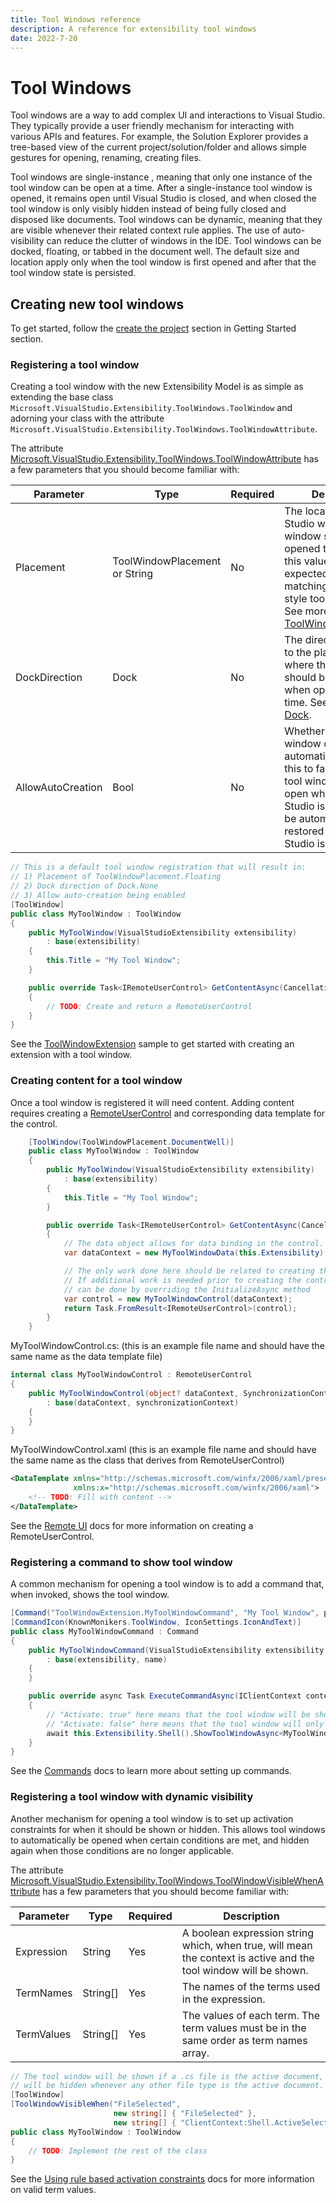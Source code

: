 ```yaml
---
title: Tool Windows reference
description: A reference for extensibility tool windows
date: 2022-7-20
---
```


# Tool Windows

Tool windows are a way to add complex UI and interactions to Visual Studio. They typically provide a user friendly mechanism for interacting with various APIs and features. For example, the Solution Explorer provides a tree-based view of the current project/solution/folder and allows simple gestures for opening, renaming, creating files.

Tool windows are single-instance , meaning that only one instance of the tool window can be open at a time. After a single-instance tool window is opened, it remains open until Visual Studio is closed, and when closed the tool window is only visibly hidden instead of being fully closed and disposed like documents. Tool windows can be dynamic, meaning that they are visible whenever their related context rule applies. The use of auto-visibility can reduce the clutter of windows in the IDE. Tool windows can be docked, floating, or tabbed in the document well. The default size and location apply only when the tool window is first opened and after that the tool window state is persisted.

## Creating new tool windows

To get started, follow the [create the project](../getting-started/create-your-first-extension.md) section in Getting Started section.

### Registering a tool window

Creating a tool window with the new Extensibility Model is as simple as extending the base class `Microsoft.VisualStudio.Extensibility.ToolWindows.ToolWindow` and adorning your class with the attribute `Microsoft.VisualStudio.Extensibility.ToolWindows.ToolWindowAttribute`.

The attribute [Microsoft.VisualStudio.Extensibility.ToolWindows.ToolWindowAttribute](./../../api/Microsoft.VisualStudio.Extensibility.md/#toolwindowattribute-type) has a few parameters that you should become familiar with:

| Parameter | Type | Required | Description |
| --------- |----- | -------- | ----------- |
| Placement | ToolWindowPlacement or String | No | The location in Visual Studio where the tool window should be opened the first time. If this value is a string it's expected to be a guid matching an old vsix-style tool window id. See more about [ToolWindowPlacement](#tool-window-placement). |
| DockDirection | Dock | No | The direction relative to the placement where the tool window should be docked when opened the first time. See more about [Dock](#dock). |
| AllowAutoCreation | Bool | No | Whether or not the tool window can be created automatically. Setting this to false means that tool windows that are open when Visual Studio is closed will not be automatically restored when Visual Studio is opened again. |

```csharp
// This is a default tool window registration that will result in:
// 1) Placement of ToolWindowPlacement.Floating
// 2) Dock direction of Dock.None
// 3) Allow auto-creation being enabled
[ToolWindow]
public class MyToolWindow : ToolWindow
{
    public MyToolWindow(VisualStudioExtensibility extensibility)
        : base(extensibility)
    {
        this.Title = "My Tool Window";
    }

    public override Task<IRemoteUserControl> GetContentAsync(CancellationToken cancellationToken)
    {
        // TODO: Create and return a RemoteUserControl
    }
}
```
See the [ToolWindowExtension](./../../../../New_Extensibility_Model/Samples/ToolWindowExtension) sample to get started with creating an extension with a tool window.

### Creating content for a tool window

Once a tool window is registered it will need content. Adding content requires creating a [RemoteUserControl](./../../inside-the-sdk/remote-ui.md) and corresponding data template for the control.

```csharp
    [ToolWindow(ToolWindowPlacement.DocumentWell)]
    public class MyToolWindow : ToolWindow
    {
        public MyToolWindow(VisualStudioExtensibility extensibility)
            : base(extensibility)
        {
            this.Title = "My Tool Window";
        }

        public override Task<IRemoteUserControl> GetContentAsync(CancellationToken cancellationToken)
        {
            // The data object allows for data binding in the control.
            var dataContext = new MyToolWindowData(this.Extensibility);

            // The only work done here should be related to creating the content.
            // If additional work is needed prior to creating the control, it
            // can be done by overriding the InitializeAsync method
            var control = new MyToolWindowControl(dataContext);
            return Task.FromResult<IRemoteUserControl>(control);
        }
    }
```

MyToolWindowControl.cs: (this is an example file name and should have the same name as the data template file)

```csharp
internal class MyToolWindowControl : RemoteUserControl
{
    public MyToolWindowControl(object? dataContext, SynchronizationContext? synchronizationContext = null)
        : base(dataContext, synchronizationContext)
    {
    }
}
```

MyToolWindowControl.xaml (this is an example file name and should have the same name as the class that derives from RemoteUserControl)

```xml
<DataTemplate xmlns="http://schemas.microsoft.com/winfx/2006/xaml/presentation"
              xmlns:x="http://schemas.microsoft.com/winfx/2006/xaml">
    <!-- TODO: Fill with content -->
</DataTemplate>
```

See the [Remote UI](./../../inside-the-sdk/remote-ui.md) docs for more information on creating a RemoteUserControl.

### Registering a command to show tool window

A common mechanism for opening a tool window is to add a command that, when invoked, shows the tool window.

```csharp
[Command("ToolWindowExtension.MyToolWindowCommand", "My Tool Window", placement: CommandPlacement.ToolsMenu)]
[CommandIcon(KnownMonikers.ToolWindow, IconSettings.IconAndText)]
public class MyToolWindowCommand : Command
{
    public MyToolWindowCommand(VisualStudioExtensibility extensibility, string name)
        : base(extensibility, name)
    {
    }

    public override async Task ExecuteCommandAsync(IClientContext context, CancellationToken cancellationToken)
    {
        // "Activate: true" here means that the tool window will be shown and given focus
        // "Activate: false" here means that the tool window will only be shown which may result in only showing its tab
        await this.Extensibility.Shell().ShowToolWindowAsync<MyToolWindow>(activate: true, cancellationToken);
    }
}
```

See the [Commands](./../command/command.md) docs to learn more about setting up commands.

### Registering a tool window with dynamic visibility

Another mechanism for opening a tool window is to set up activation constraints for when it should be shown or hidden. This allows tool windows to automatically be opened when certain conditions are met, and hidden again when those conditions are no longer applicable.

The attribute [Microsoft.VisualStudio.Extensibility.ToolWindows.ToolWindowVisibleWhenAttribute](./../../api/Microsoft.VisualStudio.Extensibility.md/#toolwindowvisiblewhenattribute-type) has a few parameters that you should become familiar with:

| Parameter | Type | Required | Description |
| --------- |----- | -------- | ----------- |
| Expression | String | Yes | A boolean expression string which, when true, will mean the context is active and the tool window will be shown. |
| TermNames | String[] | Yes | The names of the terms used in the expression. |
| TermValues | String[] | Yes | The values of each term. The term values must be in the same order as term names array. |

```csharp
// The tool window will be shown if a .cs file is the active document, and
// will be hidden whenever any other file type is the active document.
[ToolWindow]
[ToolWindowVisibleWhen("FileSelected",
                       new string[] { "FileSelected" },
                       new string[] { "ClientContext:Shell.ActiveSelectionFileName=.cs$" })]
public class MyToolWindow : ToolWindow
{
    // TODO: Implement the rest of the class
}
```

See the [Using rule based activation constraints](../../inside-the-sdk/activation-constraints.md/#rule-based-activation-constraints) docs for more information on valid term values.
